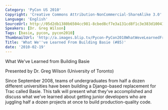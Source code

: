 ```yaml
---
Category: 'PyCon US 2010'
Copyright: 'Creative Commons Attribution-NonCommercial-ShareAlike 3.0'
Language: 'English'
SourceUrl: http://05d2db1380b6504cc981-8cbed8cf7e3a131cd8f1c3e383d10041.r93.cf2.rackcdn.com/pycon-us-2010/320_what-we-ve-learned-from-building-basie-85.m4v
Speakers: [Dr. Greg Wilson]
Tags: [basie, pycon, pycon2010]
ThumbnailUrl: 'http://a.images.blip.tv/Pycon-PyCon2010WhatWeveLearnedFromBuildingBasie85770-118.jpg'
Title: 'What We''ve Learned From Building Basie (#85)'
date: '2010-02-19'
---
```

What We've Learned from Building Basie

  
Presented by Dr. Greg Wilson (University of Toronto)

  
Since September 2008, teams of undergraduates from half a dozen different
universities have been building a Django-based replacement for Trac called
Basie. This talk will present what they've accomplished and discuss what we've
learned about getting junior developers who are juggling half a dozen projects
at once to build production-quality code.
